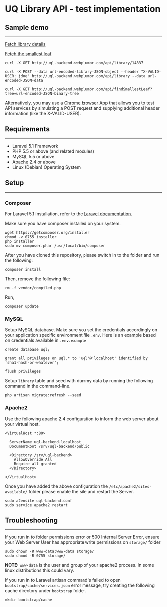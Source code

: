 # UQ Library API - test implementation

## Sample demo
---

[Fetch library details](http://uql-backend.webplumbr.com/api/library/14837)

[Fetch the smallest leaf](http://uql-backend.webplumbr.com/api/findSmallestLeaf?tree=%7B%0D%0A++%22root%22%3A+1%2C%0D%0A++%22left%22%3A+%7B%0D%0A++++%22root%22%3A+7%2C%0D%0A++++%22left%22%3A+%7B%0D%0A++++++%22root%22%3A+2%0D%0A++++%7D%2C%0D%0A++++%22right%22%3A+%7B%0D%0A++++++%22root%22%3A+6%0D%0A++++%7D%0D%0A++%7D%2C%0D%0A++%22right%22%3A+%7B%0D%0A++++%22root%22%3A+5%2C%0D%0A++++%22left%22%3A+%7B%0D%0A++++++%22root%22%3A+9%0D%0A++++%7D%0D%0A++%7D%0D%0A%7D)

```
curl -X GET http://uql-backend.webplumbr.com/api/library/14837

curl -X POST --data url-encoded-library-JSON-object --header "X-VALID-USER: jdoe" http://uql-backend.webplumbr.com/api/library --data url-encoded-JSON-data

curl -X GET http://uql-backend.webplumbr.com/api/findSmallestLeaf?tree=url-encoded-JSON-binary-tree

```

Alternatively, you may use a [Chrome browser App][2] that allows you to test API services by simulating a POST request and supplying additional header information (like the X-VALID-USER).

## Requirements
---

* Laravel 5.1 Framework
* PHP 5.5 or above (and related modules)
* MySQL 5.5 or above
* Apache 2.4 or above
* Linux (Debian) Operating System

## Setup
---

### Composer

For Laravel 5.1 installation, refer to the [Laravel documentation][1].

Make sure you have composer installed on your system. 

```
wget https://getcomposer.org/installer
chmod -v 0755 installer
php installer
sudo mv composer.phar /usr/local/bin/composer
```

After you have cloned this repository, please switch in to the folder and run the following:

```
composer install
```

Then, remove the following file:

```
rm -f vendor/compiled.php
```

Run,

```
composer update
```

### MySQL

Setup MySQL database. Make sure you set the credentials accordingly on your application specific 
environment file `.env`. Here is an example based on credentials available in `.env.example`

```
create database uql;

grant all privileges on uql.* to 'uql'@'localhost' identified by 'sha1-hash-or-whatever';

flush privileges
```

Setup `library` table and seed with dummy data by running the following command in the command-line.

```
php artisan migrate:refresh --seed
```

### Apache2

Use the following apache 2.4 configuration to inform the web server about your virtual host.

```
<VirtualHost *:80>

  ServerName uql-backend.localhost
  DocumentRoot /srv/uql-backend/public

  <Directory /srv/uql-backend>
    AllowOverride All
    Require all granted
  </Directory>

</VirtualHost>
```
Once you have added the above configuration the `/etc/apache2/sites-available/` folder please enable the site and restart the Server.

```
sudo a2ensite uql-backend.conf
sudo service apache2 restart
```

## Troubleshooting
---

If you run in to folder permissions error or 500 Internal Server Error, ensure your Web Server User has appropriate 
write permissions on `storage/` folder

```
sudo chown -R www-data:www-data storage/
sudo chmod -R 0755 storage/
```
**NOTE:** `www-data` is the user and group of your apache2 process. In some linux distributions this could vary.

If you run in to Laravel artisan command's failed to open `bootstrap/cache/services.json` error message, try creating 
the following cache directory under `bootstrap` folder.

```
mkdir bootstrap/cache
```

[1]: https://laravel.com/docs/5.1/installation
[2]: https://github.com/postmanlabs/postman-app-support/wiki

